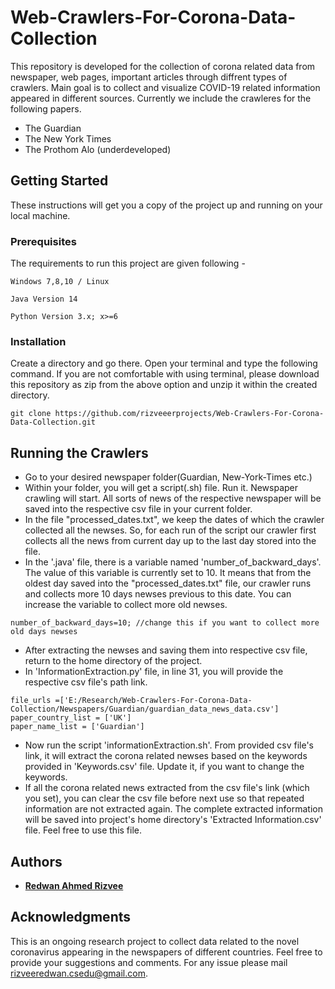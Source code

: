 # Web-Crawlers-For-Corona-Data-Collection
This repository is developed for the collection of corona related data from newspaper, web pages, important articles through diffrent types of crawlers. Main goal is to collect and visualize COVID-19 related information appeared in different sources. Currently we include the crawleres for the following papers. 

* The Guardian 
* The New York Times 
* The Prothom Alo (underdeveloped)

## Getting Started
These instructions will get you a copy of the project up and running on your local machine.


### Prerequisites
The requirements to run this project are given following - 
```
Windows 7,8,10 / Linux
```
```
Java Version 14
```
```
Python Version 3.x; x>=6
```

### Installation
Create a directory and go there. Open your terminal and type the following command. If you are not comfortable with using terminal, please download this repository as zip from the above option and unzip it within the created directory.

```
git clone https://github.com/rizveeerprojects/Web-Crawlers-For-Corona-Data-Collection.git
```

## Running the Crawlers 

* Go to your desired newspaper folder(Guardian, New-York-Times etc.) 
* Within your folder, you will get a script(.sh) file. Run it. Newspaper crawling will start. All sorts of news of the respective newspaper will be saved into the respective csv file in your current folder. 
* In the file "processed_dates.txt", we keep the dates of which the crawler collected all the newses. So, for each run of the script our crawler first collects all the news from current day up to the last day stored into the file.
* In the '.java' file, there is a variable named 'number_of_backward_days'. The value of this variable is currently set to 10. It means that from the oldest day saved into the "processed_dates.txt" file, our crawler runs and collects more 10 days newses previous to this date. You can increase the variable to collect more old newses. 
```
number_of_backward_days=10; //change this if you want to collect more old days newses
```
* After extracting the newses and saving them into respective csv file, return to the home directory of the project. 
* In 'InformationExtraction.py' file, in line 31, you will provide the respective csv file's path link. 
```
file_urls =['E:/Research/Web-Crawlers-For-Corona-Data-Collection/Newspapers/Guardian/guardian_data_news_data.csv']
paper_country_list = ['UK']
paper_name_list = ['Guardian']
```
* Now run the script 'informationExtraction.sh'. From provided csv file's link, it will extract the corona related newses based on the keywords provided in 'Keywords.csv' file. Update it, if you want to change the keywords. 
* If all the corona related news extracted from the csv file's link (which you set), you can clear the csv file before next use so that repeated information are not extracted again. The complete extracted information will be saved into project's home directory's 'Extracted Information.csv' file. Feel free to use this file. 

## Authors 
* **[Redwan Ahmed Rizvee](https://www.facebook.com/profile.php?id=100007730446852)**

## Acknowledgments
This is an ongoing research project to collect data related to the novel coronavirus appearing in the newspapers of different countries. Feel free to provide your suggestions and comments. For any issue please mail [rizveeredwan.csedu@gmail.com](https://www.linkedin.com/in/redwan-ahmed-rizvee-303b68133/). 




